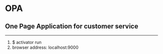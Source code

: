 # OPA

## One Page Application for customer service
***


1. $ activator run
2. browser address: localhost:9000
 
